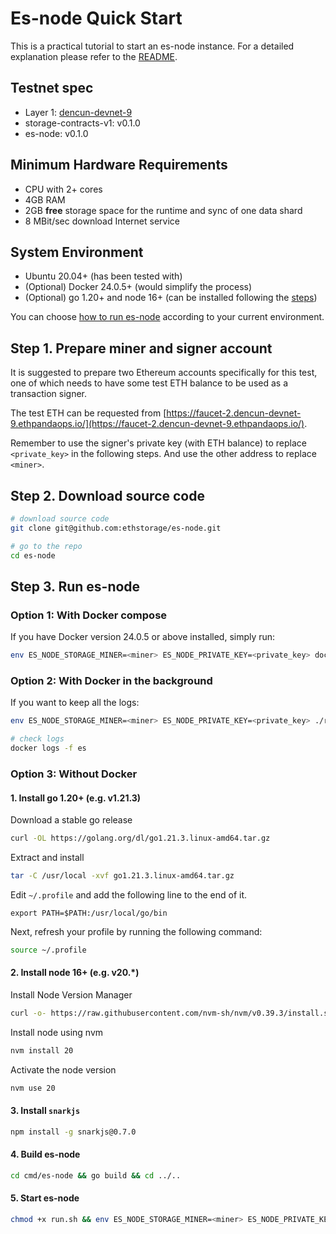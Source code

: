 # Es-node Quick Start
This is a practical tutorial to start an es-node instance. For a detailed explanation please refer to the [README](/README.md). 

## Testnet spec
- Layer 1: [dencun-devnet-9](https://dencun-devnet-9.ethpandaops.io/)
- storage-contracts-v1: v0.1.0
- es-node: v0.1.0

## Minimum Hardware Requirements 
 - CPU with 2+ cores
 - 4GB RAM
 - 2GB **free** storage space for the runtime and sync of one data shard
 - 8 MBit/sec download Internet service

## System Environment
 - Ubuntu 20.04+ (has been tested with)
 - (Optional) Docker 24.0.5+ (would simplify the process)
 - (Optional) go 1.20+ and node 16+ (can be installed following the [steps](#1-install-go-120-eg-v1213))

You can choose [how to run es-node](#step-3-run-es-node) according to your current environment.
## Step 1. Prepare miner and signer account
It is suggested to prepare two Ethereum accounts specifically for this test, one of which needs to have some test ETH balance to be used as a transaction signer.

The test ETH can be requested from [https://faucet-2.dencun-devnet-9.ethpandaops.io/](https://faucet-2.dencun-devnet-9.ethpandaops.io/). 

Remember to use the signer's private key (with ETH balance) to replace `<private_key>` in the following steps. And use the other address to replace `<miner>`.

## Step 2. Download source code
```sh
# download source code
git clone git@github.com:ethstorage/es-node.git

# go to the repo
cd es-node
```
## Step 3. Run es-node

### Option 1: With Docker compose
If you have Docker version 24.0.5 or above installed, simply run:
```sh
env ES_NODE_STORAGE_MINER=<miner> ES_NODE_PRIVATE_KEY=<private_key> docker compose up 
```
### Option 2: With Docker in the background
If you want to keep all the logs:
```sh
env ES_NODE_STORAGE_MINER=<miner> ES_NODE_PRIVATE_KEY=<private_key> ./run-docker.sh

# check logs
docker logs -f es 
```
### Option 3: Without Docker

#### 1. Install go 1.20+ (e.g. v1.21.3)

Download a stable go release
```sh
curl -OL https://golang.org/dl/go1.21.3.linux-amd64.tar.gz
```
Extract and install
```sh
tar -C /usr/local -xvf go1.21.3.linux-amd64.tar.gz
```
Edit `~/.profile` and add the following line to the end of it.
```
export PATH=$PATH:/usr/local/go/bin
```
Next, refresh your profile by running the following command:
```sh
source ~/.profile
```
#### 2. Install node 16+ (e.g. v20.*)

Install Node Version Manager
```sh
curl -o- https://raw.githubusercontent.com/nvm-sh/nvm/v0.39.3/install.sh | bash
```
Install node using nvm
```sh
nvm install 20
```
Activate the node version
```sh
nvm use 20
```
#### 3. Install `snarkjs`
```sh
npm install -g snarkjs@0.7.0
```
#### 4. Build es-node
```sh
cd cmd/es-node && go build && cd ../..
```
#### 5. Start es-node
```sh
chmod +x run.sh && env ES_NODE_STORAGE_MINER=<miner> ES_NODE_PRIVATE_KEY=<private_key> ./run.sh
```